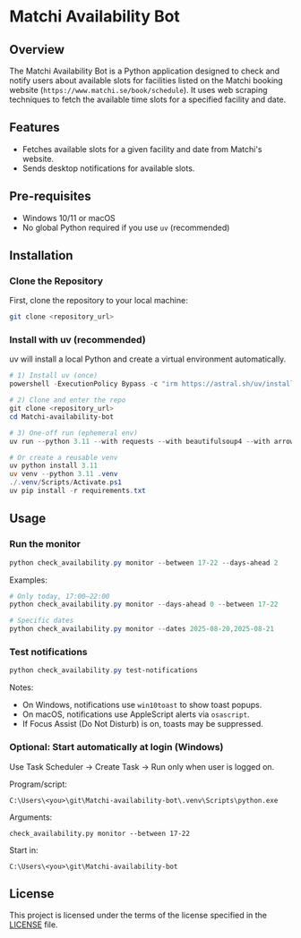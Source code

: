 
# Matchi Availability Bot

## Overview

The Matchi Availability Bot is a Python application designed to check and notify users about available slots for facilities listed on the Matchi booking website (`https://www.matchi.se/book/schedule`). It uses web scraping techniques to fetch the available time slots for a specified facility and date.

## Features

- Fetches available slots for a given facility and date from Matchi's website.
- Sends desktop notifications for available slots.

## Pre-requisites

- Windows 10/11 or macOS
- No global Python required if you use `uv` (recommended)

## Installation

### Clone the Repository

First, clone the repository to your local machine:

```bash
git clone <repository_url>
```

### Install with uv (recommended)

uv will install a local Python and create a virtual environment automatically.

```powershell
# 1) Install uv (once)
powershell -ExecutionPolicy Bypass -c "irm https://astral.sh/uv/install.ps1 | iex"

# 2) Clone and enter the repo
git clone <repository_url>
cd Matchi-availability-bot

# 3) One-off run (ephemeral env)
uv run --python 3.11 --with requests --with beautifulsoup4 --with arrow --with tabulate --with rich --with win10toast python check_availability.py monitor

# Or create a reusable venv
uv python install 3.11
uv venv --python 3.11 .venv
./.venv/Scripts/Activate.ps1
uv pip install -r requirements.txt
```

## Usage

### Run the monitor
```powershell
python check_availability.py monitor --between 17-22 --days-ahead 2
```

Examples:
```powershell
# Only today, 17:00–22:00
python check_availability.py monitor --days-ahead 0 --between 17-22

# Specific dates
python check_availability.py monitor --dates 2025-08-20,2025-08-21
```

### Test notifications
```powershell
python check_availability.py test-notifications
```

Notes:
- On Windows, notifications use `win10toast` to show toast popups.
- On macOS, notifications use AppleScript alerts via `osascript`.
- If Focus Assist (Do Not Disturb) is on, toasts may be suppressed.

### Optional: Start automatically at login (Windows)
Use Task Scheduler → Create Task → Run only when user is logged on.

Program/script:
```
C:\Users\<you>\git\Matchi-availability-bot\.venv\Scripts\python.exe
```
Arguments:
```
check_availability.py monitor --between 17-22
```
Start in:
```
C:\Users\<you>\git\Matchi-availability-bot
```

## License

This project is licensed under the terms of the license specified in the [LICENSE](LICENSE) file.
